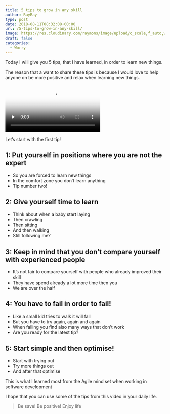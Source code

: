 ```yaml
---
title: 5 tips to grow in any skill
author: RayRay
type: post
date: 2018-08-11T08:32:08+00:00
url: /5-tips-to-grow-in-any-skill/
image: https://res.cloudinary.com/raymons/image/upload/c_scale,f_auto,w_2560/v1535289210/byrayray/5-tips-to-grow-in-any-skill.jpg
draft: false
categories:
  - Worry
---
```


Today I will give you 5 tips, that I have learned, in order to learn new things.
<!--more-->

The reason that a want to share these tips is because I would love to help anyone on be more positive and relax when learning new things.

<div class="igtv__wrapper">
<video controls="" controlslist="nodownload" class="tWeCl igtv__video" playsinline="" poster="https://scontent-amt2-1.cdninstagram.com/vp/917b26273326f608066bf4d839e42698/5B883A9D/t51.2885-15/e15/38514032_220121468665724_627424078323515392_n.jpg" preload="none" src="https://scontent-amt2-1.cdninstagram.com/vp/4e6c7393bc027a0d342d02858cc25bd2/5B882362/t50.16885-16/10000000_382818345581438_6286570255657467904_n.mp4" type="video/mp4"></video>
</div>

Let’s start with the first tip!

## 1: Put yourself in positions where you are not the expert

- So you are forced to learn new things
- In the comfort zone you don’t learn anything
- Tip number two!

## 2: Give yourself time to learn
- Think about when a baby start laying
- Then crawling
- Then sitting
- And then walking
- Still following me?

##  3: Keep in mind that you don’t compare yourself with experienced people
- It’s not fair to compare yourself with people who already improved their skill
- They have spend already a lot more time then you
- We are over the half

## 4: You have to fail in order to fail!
- Like a small kid tries to walk it will fall
- But you have to try again, again and again
- When failing you find also many ways that don’t work
- Are you ready for the latest tip?

## 5: Start simple and then optimise!
- Start with trying out
- Try more things out
- And after that optimise

This is what I learned most from the Agile mind set when working in software development

I hope that you can use some of the tips from this video in your daily life.

> Be save! Be positive! Enjoy life
